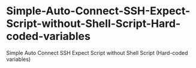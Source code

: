 # Simple-Auto-Connect-SSH-Expect-Script-without-Shell-Script-Hard-coded-variables
Simple Auto Connect SSH Expect Script without Shell Script (Hard-coded variables)
